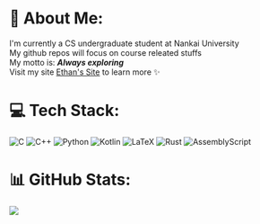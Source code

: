 # 💫 About Me:
I'm currently a CS undergraduate student at Nankai University  <br>My github repos will focus on course releated stuffs  <br>My motto is: **_Always exploring_**  <br>Visit my site [Ethan's Site](https://www.ethan2k04.icu/) to learn more ✨  

# 💻 Tech Stack:
![C](https://img.shields.io/badge/c-%2300599C.svg?style=for-the-badge&logo=c&logoColor=white) ![C++](https://img.shields.io/badge/c++-%2300599C.svg?style=for-the-badge&logo=c%2B%2B&logoColor=white) ![Python](https://img.shields.io/badge/python-3670A0?style=for-the-badge&logo=python&logoColor=ffdd54) ![Kotlin](https://img.shields.io/badge/kotlin-%237F52FF.svg?style=for-the-badge&logo=kotlin&logoColor=white) ![LaTeX](https://img.shields.io/badge/latex-%23008080.svg?style=for-the-badge&logo=latex&logoColor=white) ![Rust](https://img.shields.io/badge/rust-%23000000.svg?style=for-the-badge&logo=rust&logoColor=white) ![AssemblyScript](https://img.shields.io/badge/assembly%20script-%23000000.svg?style=for-the-badge&logo=assemblyscript&logoColor=white) 

# 📊 GitHub Stats:
<!-- ![](https://github-readme-stats.vercel.app/api?username=Ethan2k04&theme=gruvbox&hide_border=false&include_all_commits=true&count_private=true)<br/> -->
<!-- ![](https://github-readme-streak-stats.herokuapp.com/?user=Ethan2k04&theme=gruvbox&hide_border=false)<br/> -->
![](https://github-readme-stats.vercel.app/api/top-langs/?username=Ethan2k04&theme=github_dark_dimmed&hide_border=false&include_all_commits=true&count_private=true&layout=compact)

<!--  ### ✍️ Random Dev Quote
![](https://quotes-github-readme.vercel.app/api?type=horizontal&theme=gruvbox)

---
[![](https://visitcount.itsvg.in/api?id=Ethan2k04&icon=0&color=2)](https://visitcount.itsvg.in) -->

<!-- Proudly created with GPRM ( https://gprm.itsvg.in ) -->
